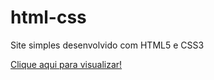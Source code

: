 # html-css

 Site simples desenvolvido com HTML5 e CSS3

  <a href="https://david-damasceno.github.io/projetos/android-site">Clique aqui para visualizar!</a>
